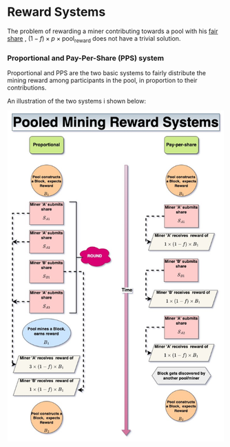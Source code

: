 # Reward Systems

The problem of rewarding a miner contributing towards a pool with his [fair share](Pooled%20Mining.md) , $(1-f) \times p \times \text{pool}_{\text{reward}}$ does not have a trivial solution. 

### Proportional and Pay-Per-Share (PPS) system
Proportional and PPS are the two basic systems to fairly distribute the mining reward among participants in the pool, in proportion to their contributions. 

An illustration of the two systems i shown below:

![](images/pooled_mining_reward.jpg)

